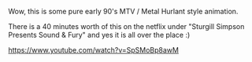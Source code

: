 Wow, this is some pure early 90's MTV / Metal Hurlant style animation.

There is a 40 minutes worth of this on the netflix under "Sturgill Simpson Presents Sound &amp; Fury" and yes it is all over the place :)

https://www.youtube.com/watch?v=SpSMoBp8awM